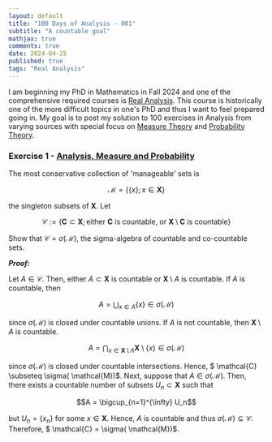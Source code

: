 ```yaml
---
layout: default
title: "100 Days of Analysis - 001"
subtitle: "A countable goal"
mathjax: true
comments: true
date: 2024-04-25
published: true
tags: "Real Analysis"
---
```


I am beginning my PhD in Mathematics in Fall 2024 and one of the comprehensive required courses is [Real Analysis](https://en.wikipedia.org/wiki/Real_analysis). This course is historically one of the more difficult topics in one's PhD and thus I want to feel prepared going in. My goal is to post my solution to 100 exercises in Analysis from varying sources with special focus on [Measure Theory](https://en.wikipedia.org/wiki/Measure_(mathematics)) and [Probability Theory](https://en.wikipedia.org/wiki/Probability_theory). 


### Exercise 1 - [Analysis, Measure and Probability](http://euclid.trentu.ca/pivato/Teaching/measure.pdf)

The most conservative collection of 'manageable' sets is 

$$ \mathcal{M} = \{\{x\} ; x \in \mathbf{X} \}$$

the singleton subsets of $\mathbf{X}$. Let 

$$ \mathcal{C} := \{\mathbf{C} \subset \mathbf{X}; \text{either } \mathbf{C} \text{ is countable, or } \mathbf{X}\setminus \mathbf{C} \text{ is countable} \}$$

Show that $\mathcal{C} = \sigma(\mathcal{M})$, the sigma-algebra of countable and co-countable sets. 

***Proof:***

Let $A \in  \mathcal{C}$. Then, either $A \subset \mathbf{X}$ is countable or $\mathbf{X} \setminus A$ is countable. If $A$ is countable, then 

$$A = \bigcup_{x \in A} \{x\} \in \sigma(\mathcal{M})$$

since $\sigma(\mathcal{M})$ is closed under countable unions. If $A$ is not countable, then $\mathbf{X} \setminus A$ is countable. 

$$A = \bigcap_{x \in \mathbf{X} \setminus A} \mathbf{X} \setminus \{x\} \in \sigma(\mathcal{M})$$

since $\sigma(\mathcal{M})$ is closed under countable intersections. Hence, $ \mathcal{C} \subseteq \sigma( \mathcal{M})$. Next, suppose that $A \in \sigma(\mathcal{M})$. Then, there exists a countable number of subsets $U_n \subset \mathbf{X}$ such that

$$A = \bigcup_{n=1}^{\infty} U_n$$

but $U_n = \{x_n\}$ for some $x \in \mathbf{X}$. Hence, $A$ is countable and thus $\sigma(\mathcal{M}) \subseteq  \mathcal{C}$. Therefore, $ \mathcal{C} = \sigma( \mathcal{M})$.
